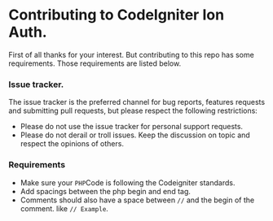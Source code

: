 Contributing to CodeIgniter Ion Auth.
===================================

First of all thanks for your interest. But contributing to this repo has some requirements.
Those requirements are listed below.

### Issue tracker. 
The issue tracker is the preferred channel for bug reports, features requests and submitting pull requests, but please respect the following restrictions:

- Please do not use the issue tracker for personal support requests.
- Please do not derail or troll issues. Keep the discussion on topic and respect the opinions of others.

### Requirements
- Make sure your `PHP`Code is following the Codeigniter standards. 
- Add spacings between the php begin and end tag. 
- Comments should also have a space between `//` and the begin of the comment. like `// Example`.


